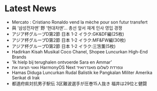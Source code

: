 # Latest News
-  Mercato : Cristiano Ronaldo vend la mèche pour son futur transfert
-  與 ‘삼성전자맨’ 野 ‘현대차맨’… 총선 앞서 재계 인사 영입 경쟁
-  アジア杯グループD第2節 日本 1-2 イラク:GK&DF編(25枚)
-  アジア杯グループD第2節 日本 1-2 イラク:MF&FW編(30枚)
-  アジア杯グループD第2節 日本 1-2 イラク:三笘薫(5枚)
-  Hadirkan Kisah Musikal Coco Chanel, Shopee Luncurkan High-End Brands
-  ’Ik hielp bij terughalen ontvoerde Sara en Ammar’
-  וואווי הציגה את HarmonyOS Next ונפרדת לשלום מאנדרואיד
-  Hamas Diduga Luncurkan Rudal Balistik ke Pangkalan Militer Amerika Serikat di Irak
-  都道府県対抗男子駅伝 3区難波選手が圧巻15人抜き 福井は29位と健闘
